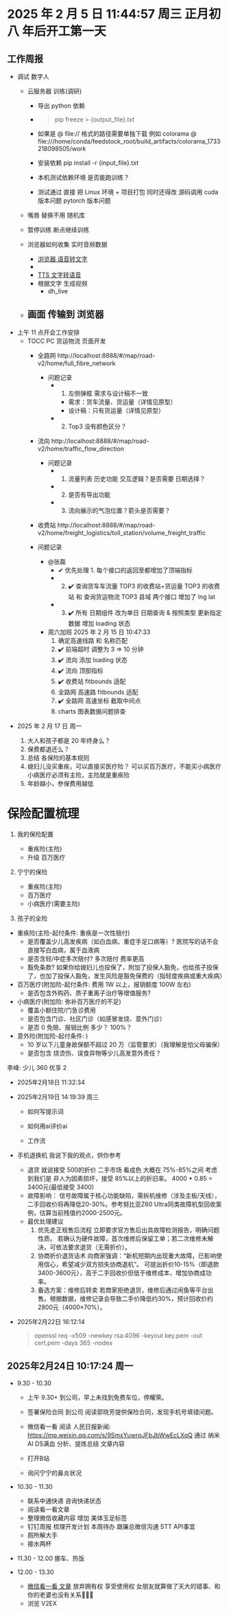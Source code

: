 # 2025 年 2 月 5 日 11:44:57 周三 正月初八 年后开工第一天

## 工作周报

- 调试 数字人

  - 云服务器 训练(调研)

    - 导出 python 依赖
    - > pip freeze > {output_file}.txt
    - 如果是 @ file:// 格式的路径需要单独下载
      例如 colorama @ file:///home/conda/feedstock_root/build_artifacts/colorama_1733218098505/work
      <!-- @ file: 需要官网下载，不能直接 pip install -->
    - 安装依赖
      pip install -r {input_file}.txt

    - 本机测试依赖环境
      是否能跑训练？
    - 测试通过
      直接 把 Linux 环境 + 项目打包
      同时还得改 源码调用
      cuda 版本问题
      pytorch 版本问题

  - 嘴唇 替换不用 随机库
  - 暂停训练 断点继续训练

  - 浏览器如何收集 实时音频数据
    - [浏览器 语音转文字](https://developer.mozilla.org/zh-CN/docs/Web/API/Web_Speech_API/Using_the_Web_Speech_API)
    - [](https://juejin.cn/post/7291482092829999165)
    - [TTS 文字转语音]()
    - 根据文字 生成视频
      - dh_live
  - ## 画面 传输到 浏览器

* 上午 11 点开会工作安排
  - TOCC PC 货运物流 页面开发
    - 全路网
      http://localhost:8888/#/map/road-v2/home/full_fibre_network

      - 问题记录
        - 1. 左侧弹框 需求与设计稿不一致
          - 需求：货车流量、货运量（详情见原型）
          - 设计稿：只有货运量（详情见原型）
        - 2. Top3 没有颜色区分？

    - 流向
      http://localhost:8888/#/map/road-v2/home/traffic_flow_direction

      - 问题记录
        - 1. 流量列表 历史功能 交互逻辑？是否需要 日期选择？
        - 2. 是否有导出功能
        - 3. 流向展示的气泡位置？箭头是否需要？

    - 收费站
    http://localhost:8888/#/map/road-v2/home/freight_logistics/toll_station/volume_freight_traffic
    - 问题记录
      <!-- - 1. 中间地图 收费站坐标 -->
      <!-- - 2. 展示 车流量 还是 货运量？ -->
      - @张磊
        - ✔ 优先处理 1. 每个接口的返回至都增加了顶端指标
        - 2. ✔️ 查询货车车流量 TOP3 的收费站+货运量 TOP3 的收费站 和 查询货运物流 TOP3 县域 两个接口 增加了 lng lat
        - 3. ✔️ 所有 日期组件 改为单日
             日期查询 & 按照类型 更新指定 数据
             增加 loading 状态
      - 周六加班 2025 年 2 月 15 日 10:47:33
        1. 确定高速线路 和 名称匹配
        2. ✔️ 前端超时 调整为 3 => 10 分钟
        3. ✔️ 流向 添加 loading 状态
        4. ✔️ 流向 顶部指标
        5. ✔️ 收费站 fitbounds 适配
        6. 全路网 高速路 fitbounds 适配
        7. ✔️ 全路网 高速坐标 截取中间点
        8. charts 图表数据问题排查

+ 2025 年 2 月 17 日 周一

  1. 大人和孩子都是 20 年终身么？
  2. 保费都退还么？
  3. 总结 各保险的基本规则
  4. 媳妇儿没买重疾，可以直接买医疗险？
     可以买百万医疗，不能买小病医疗
     小病医疗必须有主险，主险就是重疾险
  5. 年龄越小，参保费用越低

# 保险配置梳理
1. 我的保险配置
   - 重疾险(主险)
   - 升级 百万医疗

2. 宁宁的保险
   - 重疾险(主险)
   - 百万医疗
   - 小病医疗(需要主险)

3. 孩子的全险
  - 重疾险(主险-起付条件: 重疾是一次性赔付)
    - 是否覆盖少儿高发疾病（如白血病、重症手足口病等）?
      医院写的话不会直接写白血病，属于血液病
    - 是否含轻/中症多次赔付?
      多次赔付 费率更高
    - 豁免条款?
      如果你给媳妇儿也投保了，附加了投保人豁免，也给孩子投保了，也加了投保人豁免，发生风险是豁免保费的（指轻度疾病或重大疾病）
  - 百万医疗(附加险-起付条件: 费用 1W 以上，报销额度 100W 左右)
    - 是否包含外购药、质子重离子治疗等增值服务?
  - 小病医疗(附加险: 弥补百万医疗的不足)
    - 覆盖小额住院/门急诊费用
    - 是否包含门诊、社区门诊（如感冒发烧、意外门诊）
    - 是否 0 免赔、报销比例 多少？
       100%？
  - 意外险(附加险-起付条件: )
    - 10 岁以下儿童身故保额不超过 20 万（监管要求）（我理解是怕父母骗保）
    - 是否包含 烧烫伤、误食异物等少儿高发意外责任？

李峰: 少儿 360 优享 2

<!--
  一、您当前配置的合理性分析
  重疾险（主险）
  正确点：理解重疾险为“确诊即赔”的一次性给付型保险，符合核心功能15。
  待优化：
  保额建议至少50万（覆盖治疗+康复+家庭收入损失）15。
  需覆盖少儿高发疾病（如白血病、重症手足口病等），并关注是否含轻/中症多次赔付、豁免条款?
  46。

  百万医疗险（附加险）
  正确点：覆盖大额医疗费用（1万免赔额以上），保额100万以上合理56。
  待优化：
  优先选择“保证续保20年”的产品（如蓝医保、好医保），避免停售风险56。
  注意是否包含外购药、质子重离子治疗等增值服务56。

  小病医疗险（附加险）
  正确点：用于弥补百万医疗的1万免赔额，覆盖小额住院/门急诊费用合理14。
  待优化：
  明确是否含门诊责任（如感冒发烧、意外门诊）49。
  优先选择0免赔、报销比例100%的产品（如平安小神童意外医疗）1。

  意外险（附加险）
  正确点：覆盖意外身故/伤残及医疗费用14。
  待优化：
  10岁以下儿童身故保额不超过20万（监管要求）4。
  需包含烧烫伤、误食异物等少儿高发意外责任46 -->
  <!--
  二、需补全的关键保障
  少儿医保（必备基础）
  国家福利，每年约 200 元，报销 50%-80%基础医疗费用，且购买商业保险更便宜。
  优先级高于商业险，务必优先配置。

  专项补充（按需选择）
  高端医疗险：覆盖特需部/VIP 病房、私立医院，适合追求优质医疗资源的家庭。
  教育年金险：强制储蓄未来教育费用，适合预算充足的家庭。

  三、配置优先级与避坑建议
  配置顺序：
  少儿医保 → 百万医疗险 + 意外险 → 重疾险 → 小病医疗险 → 其他补充 145。

  避坑指南：

  避免“捆绑型保险”（如寿险+重疾+医疗），拆分购买性价比更高 24。
  健康告知需如实填写，否则可能拒赔 35。
  重疾险保额优先于保障期限，预算有限可选保 30 年（如大黄蜂系列）56。
 -->

+ 2025年2月18日 11:32:34

+ 2025年2月19日 14:19:39 周三
  - 如何写提示词

  - 如何用ai评价ai
  - 工作流

+ 手机退换机
  我说下我的观点，供你参考
  - 退货
    就说接受 500的折价
    二手市场 看成色 大概在 75%-85%之间
    考虑到我们是 非人为因素损坏，接受 85%以上的折旧率。
    4000 * 0.85 = 3400元(最低接受 3400)
  - 故障影响：
    信号故障属于核心功能缺陷，需拆机维修（涉及主板/天线），二手回收价将再降低20-30%。参考努比亚Z60 Ultra同类故障机型回收案例，估算当前残值约2000-2500元。

  + 最优处理建议
    1. 优先走正规售后流程
      立即要求官方售后出具故障检测报告，明确问题性质。
      若确认为硬件故障，首次维修后保留工单；若二次维修未解决，可依法要求退货（无需折价）。
    2. 协商折价退货话术
      向商家强调：“新机短期内出现重大故障，已影响使用信心，希望减少双方损失协商退机”。
      可提出折价10-15%（即退款3400-3600元），高于二手回收价但低于维修成本，增加协商成功率。
    3. 备选方案：维修后转卖
      若商家拒绝退货，维修后通过闲鱼等平台出售。根据数据，维修记录会导致二手价降低约30%，预计回收价约2800元（4000×70%）。


+ 2025年2月22日 16:12:14
  > openssl req -x509 -newkey rsa:4096 -keyout key.pem  -out cert.pem  -days 365 -nodes


## 2025年2月24日 10:17:24 周一
+ 9.30 - 10.30
  - 上午 9.30+ 到公司，早上未找到免费车位，停耀荣。
  - 签署保险合同
    到公司 阅读郭晓芳提供保险合同，发现手机号填错问题。

  - 微信看一看
    阅读 人民日报新闻: https://mp.weixin.qq.com/s/9SmxYuwrpJFbJbWwEcLXqQ
    通过 纳米AI DS满血 分析、提炼总结 文章内容

  - 打开B站

  - 询问宁宁的鼻炎状况

+ 10.30 - 11.30
  - 联系中通快递 咨询快递状态
  - 阅读看一看文章
  - 整理微信收藏内容 增加 美体玉足标签
  - 钉钉周报
    梳理开发计划
    本周待办
    跟廉总微信沟通 STT API事宜
  - 厕所解大手
  - 接水两杯

+ 11.30 - 12.00
  挪车、热饭

+ 12.00 - 13.30
  - [微信看一看 文章](https://mp.weixin.qq.com/s/UP6ZVBHXBn7GShFRsDTHGg)
    放弃拥有权 享受使用权
    女朋友就算做了天大的错事、和你的老婆也没有关系🤷🏻‍♂️
  - 浏览 V2EX
